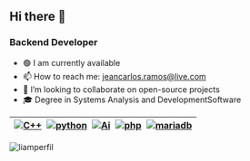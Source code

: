 ## Hi there 👋

### Backend Developer

- 🟢 I am currently available
- 📫 How to reach me: jeancarlos.ramos@live.com
- 👯 I’m looking to collaborate on open-source projects
- 🎓 Degree in Systems Analysis and DevelopmentSoftware

| [![C++](https://img.icons8.com/?size=40&id=40669&format=png)](#)  [![python](https://img.icons8.com/?size=40&id=13441&format=png)](#)  [![Ai](https://img.icons8.com/?size=40&id=qa9IVSloJ4wz&format=png)](#)  [![php](https://img.icons8.com/?size=40&id=plPz67QUdeWA&format=png)](#)  [![mariadb](https://img.icons8.com/?size=40&id=DakakaPez2uy&format=png)](#)
| ----

<img src="https://komarev.com/ghpvc/?username=liamperfil&label=Profile%20views&color=0e75b6&style=flat" alt="liamperfil" />
<!--
**liamperfil/liamperfil** is a ✨ _special_ ✨ repository because its `README.md` (this file) appears on your GitHub profile.

Here are some ideas to get you started:

- 🔭 I’m currently working on ...
- 🌱 I’m currently learning ...
- 👯 I’m looking to collaborate on ...
- 🤔 I’m looking for help with ...
- 💬 Ask me about ...
- 📫 How to reach me: ...
- 😄 Pronouns: ...
- ⚡ Fun fact: ...

-->
